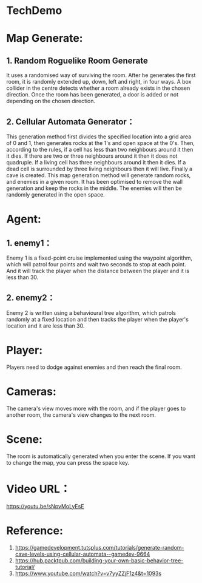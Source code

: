 # TechDemo
# Map Generate:
## 1. Random Roguelike Room Generate
It uses a randomised way of surviving the room. After he generates the first room, it is randomly extended up, down, left and right, in four ways. A box collider in the centre detects whether a room already exists in the chosen direction. Once the room has been generated, a door is added or not depending on the chosen direction.

## 2. Cellular Automata Generator：
This generation method first divides the specified location into a grid area of 0 and 1, then generates rocks at the 1's and open space at the 0's. Then, according to the rules, if a cell has less than two neighbours around it then it dies. If there are two or three neighbours around it then it does not quadruple. If a living cell has three neighbours around it then it dies. If a dead cell is surrounded by three living neighbours then it will live. Finally a cave is created. This map generation method will generate random rocks, and enemies in a given room. It has been optimised to remove the wall generation and keep the rocks in the middle. The enemies will then be randomly generated in the open space.

# Agent:
## 1. enemy1：
Enemy 1 is a fixed-point cruise implemented using the waypoint algorithm, which will patrol four points and wait two seconds to stop at each point. And it will track the player when the distance between the player and it is less than 30.

## 2. enemy2：
Enemy 2 is written using a behavioural tree algorithm, which patrols randomly at a fixed location and then tracks the player when the player's location and it are less than 30.


# Player:
Players need to dodge against enemies and then reach the final room.

# Cameras:
The camera's view moves more with the room, and if the player goes to another room, the camera's view changes to the next room.

# Scene:
The room is automatically generated when you enter the scene. If you want to change the map, you can press the space key.

# Video URL：
https://youtu.be/sNpvMoLyEsE

# Reference:
1. https://gamedevelopment.tutsplus.com/tutorials/generate-random-cave-levels-using-cellular-automata--gamedev-9664
2. https://hub.packtpub.com/building-your-own-basic-behavior-tree-tutorial/
3. https://www.youtube.com/watch?v=v7yyZZjF1z4&t=1093s




